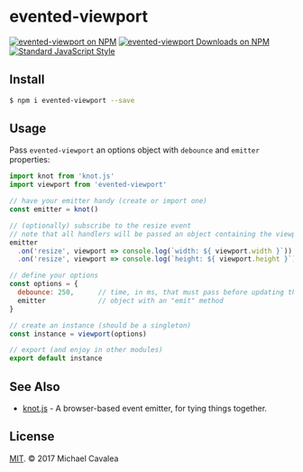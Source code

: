 # evented-viewport

[![evented-viewport on NPM](https://img.shields.io/npm/v/evented-viewport.svg?style=flat-square)](https://www.npmjs.com/package/evented-viewport) [![evented-viewport Downloads on NPM](https://img.shields.io/npm/dm/evented-viewport.svg?style=flat-square)](https://www.npmjs.com/package/evented-viewport) [![Standard JavaScript Style](https://img.shields.io/badge/code_style-standard-brightgreen.svg?style=flat-square)](http://standardjs.com/)

## Install

```sh
$ npm i evented-viewport --save
```

## Usage

Pass `evented-viewport` an options object with `debounce` and `emitter` properties:

```javascript
import knot from 'knot.js'
import viewport from 'evented-viewport'

// have your emitter handy (create or import one)
const emitter = knot()

// (optionally) subscribe to the resize event
// note that all handlers will be passed an object containing the viewport width/height
emitter
  .on('resize', viewport => console.log(`width: ${ viewport.width }`))
  .on('resize', viewport => console.log(`height: ${ viewport.height }`))

// define your options
const options = {
  debounce: 250,      // time, in ms, that must pass before updating the viewport width/height on resize
  emitter             // object with an "emit" method
}

// create an instance (should be a singleton)
const instance = viewport(options)

// export (and enjoy in other modules)
export default instance
```

## See Also

* [knot.js](https://github.com/callmecavs/knot.js) - A browser-based event emitter, for tying things together.

## License

[MIT](https://opensource.org/licenses/MIT). © 2017 Michael Cavalea

